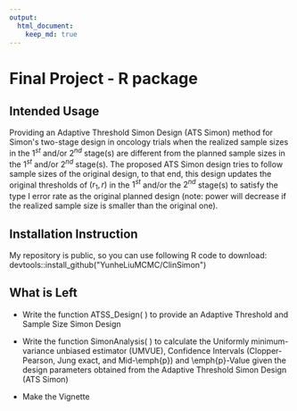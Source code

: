 ```yaml
---
output: 
  html_document: 
    keep_md: true
---
```


# Final Project - R package

## Intended Usage
Providing an Adaptive Threshold Simon Design (ATS Simon) method for Simon's 
two-stage design in oncology trials when the realized sample sizes in the $1^{st}$ 
and/or $2^{nd}$ stage(s) are different from the planned sample sizes in the $1^{st}$ 
and/or $2^{nd}$ stage(s). The proposed ATS Simon design tries to follow 
sample sizes of the original design, to that end, this design updates the original
thresholds of $(r_1, r)$ in the $1^{st}$ and/or the $2^{nd}$ stage(s) to satisfy the 
type I error rate as the original planned design (note: power will decrease if the
realized sample size is smaller than the original one).

## Installation Instruction

My repository is public, so you can use following R code to download:   
devtools::install_github("YunheLiuMCMC/ClinSimon")

## What is Left

- Write the function ATSS_Design( ) to provide an Adaptive Threshold and Sample Size Simon Design

- Write the function SimonAnalysis( ) to calculate the Uniformly minimum-variance
unbiased estimator (UMVUE), Confidence Intervals (Clopper-Pearson, Jung exact, and Mid-\emph{p}) and \emph{p}-Value given the design parameters obtained from the Adaptive Threshold Simon Design (ATS Simon)

- Make the Vignette
